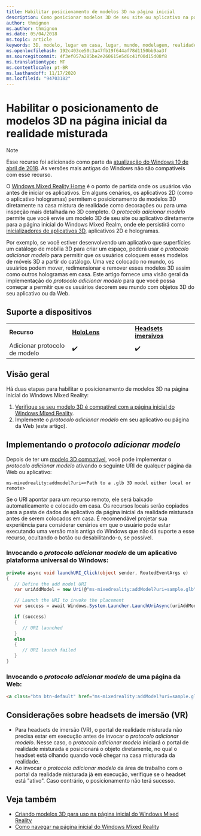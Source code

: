 ```yaml
---
title: Habilitar posicionamento de modelos 3D na página inicial
description: Como posicionar modelos 3D de seu site ou aplicativo na página inicial do Windows Mixed Reality
author: thmignon
ms.author: thmignon
ms.date: 05/04/2018
ms.topic: article
keywords: 3D, modelo, lugar em casa, lugar, mundo, modelagem, realidade misturada, página inicial, Web, aplicativo, headset de realidade misturada, headset de realidade mista do Windows, headset da realidade virtual
ms.openlocfilehash: 192c403ce50c3a47fb19f644af78d1150bb9aa3f
ms.sourcegitcommit: 4f3ef057a285be2e260615e5d6c41f00d15d08f8
ms.translationtype: MT
ms.contentlocale: pt-BR
ms.lasthandoff: 11/17/2020
ms.locfileid: "94703182"
---
```

# <a name="enable-placement-of-3d-models-in-the-mixed-reality-home"></a>Habilitar o posicionamento de modelos 3D na página inicial da realidade misturada

> [!NOTE]
> Esse recurso foi adicionado como parte da [atualização do Windows 10 de abril de 2018](https://docs.microsoft.com/windows/mixed-reality/enthusiast-guide/release-notes-april-2018). As versões mais antigas do Windows não são compatíveis com esse recurso.

O [Windows Mixed Reality Home](../discover/navigating-the-windows-mixed-reality-home.md) é o ponto de partida onde os usuários vão antes de iniciar os aplicativos. Em alguns cenários, os aplicativos 2D (como o aplicativo hologramas) permitem o posicionamento de modelos 3D diretamente na casa mistura de realidade como decorações ou para uma inspeção mais detalhada no 3D completo. O *protocolo adicionar modelo* permite que você envie um modelo 3D de seu site ou aplicativo diretamente para a página inicial do Windows Mixed Realm, onde ele persistirá como [inicializadores de aplicativos 3D](3d-app-launcher-design-guidance.md), aplicativos 2D e hologramas. 

Por exemplo, se você estiver desenvolvendo um aplicativo que superfícies um catálogo de mobília 3D para criar um espaço, poderá usar o *protocolo adicionar modelo* para permitir que os usuários coloquem esses modelos de móveis 3D a partir do catálogo. Uma vez colocado no mundo, os usuários podem mover, redimensionar e remover esses modelos 3D assim como outros hologramas em casa. Este artigo fornece uma visão geral da implementação do *protocolo adicionar modelo* para que você possa começar a permitir que os usuários decorem seu mundo com objetos 3D do seu aplicativo ou da Web.

## <a name="device-support"></a>Suporte a dispositivos

<table>
    <colgroup>
    <col width="33%" />
    <col width="33%" />
    <col width="33%" />
    </colgroup>
    <tr>
        <td><strong>Recurso</strong></td>
        <td><a href="../hololens-hardware-details.md"><strong>HoloLens</strong></a></td>
        <td><a href="../discover/immersive-headset-hardware-details.md"><strong>Headsets imersivos</strong></a></td>
    </tr>
     <tr>
        <td>Adicionar protocolo de modelo</td>
        <td>✔️</td>
        <td>✔️</td>
    </tr>
</table>

## <a name="overview"></a>Visão geral

Há duas etapas para habilitar o posicionamento de modelos 3D na página inicial do Windows Mixed Reality:
1. [Verifique se seu modelo 3D é compatível com a página inicial do Windows Mixed Reality](creating-3d-models-for-use-in-the-windows-mixed-reality-home.md).
2. Implemente o *protocolo adicionar modelo* em seu aplicativo ou página da Web (este artigo).

## <a name="implementing-the-add-model-protocol"></a>Implementando o *protocolo adicionar modelo*

Depois de ter um [modelo 3D compatível](creating-3d-models-for-use-in-the-windows-mixed-reality-home.md), você pode implementar o *protocolo adicionar modelo* ativando o seguinte URI de qualquer página da Web ou aplicativo:

```
ms-mixedreality:addmodel?uri=<Path to a .glb 3D model either local or remote>
```

Se o URI apontar para um recurso remoto, ele será baixado automaticamente e colocado em casa. Os recursos locais serão copiados para a pasta de dados de aplicativo da página inicial da realidade misturada antes de serem colocados em casa. É recomendável projetar sua experiência para considerar cenários em que o usuário pode estar executando uma versão mais antiga do Windows que não dá suporte a esse recurso, ocultando o botão ou desabilitando-o, se possível. 

### <a name="invoking-the-add-model-protocol-from-a-universal-windows-platform-app"></a>Invocando o *protocolo adicionar modelo* de um aplicativo plataforma universal do Windows:

```C#
private async void launchURI_Click(object sender, RoutedEventArgs e)
{
   // Define the add model URI
   var uriAddModel = new Uri(@"ms-mixedreality:addModel?uri=sample.glb");

   // Launch the URI to invoke the placement
   var success = await Windows.System.Launcher.LaunchUriAsync(uriAddModel);

   if (success)
   {
      // URI launched
   }
   else
   {
      // URI launch failed
   }
}
```

### <a name="invoking-the-add-model-protocol-from-a-webpage"></a>Invocando o *protocolo adicionar modelo* de uma página da Web:

```html
<a class="btn btn-default" href="ms-mixedreality:addModel?uri=sample.glb"> Place 3D Model </a>
```

## <a name="considerations-for-immersive-vr-headsets"></a>Considerações sobre headsets de imersão (VR)

* Para headsets de imersão (VR), o portal de realidade misturada não precisa estar em execução antes de invocar o *protocolo adicionar modelo*. Nesse caso, o *protocolo adicionar modelo* iniciará o portal de realidade misturada e posicionará o objeto diretamente, no qual o headset está olhando quando você chegar na casa misturada da realidade. 
* Ao invocar o *protocolo adicionar modelo* da área de trabalho com o portal da realidade misturada já em execução, verifique se o headset está "ativo". Caso contrário, o posicionamento não terá sucesso. 

## <a name="see-also"></a>Veja também

* [Criando modelos 3D para uso na página inicial do Windows Mixed Reality](creating-3d-models-for-use-in-the-windows-mixed-reality-home.md)
* [Como navegar na página inicial do Windows Mixed Reality](../discover/navigating-the-windows-mixed-reality-home.md)
